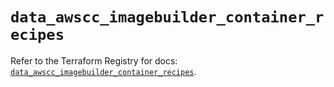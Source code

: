 # `data_awscc_imagebuilder_container_recipes`

Refer to the Terraform Registry for docs: [`data_awscc_imagebuilder_container_recipes`](https://registry.terraform.io/providers/hashicorp/awscc/0.70.0/docs/data-sources/imagebuilder_container_recipes).
